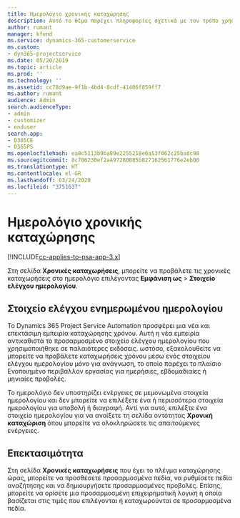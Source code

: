 ```yaml
---
title: Ημερολόγιο χρονικής καταχώρησης
description: Αυτό το θέμα παρέχει πληροφορίες σχετικά με τον τρόπο χρήσης του ημερολογίου χρονικής καταχώρησης.
author: rumant
manager: kfend
ms.service: dynamics-365-customerservice
ms.custom:
- dyn365-projectservice
ms.date: 05/20/2019
ms.topic: article
ms.prod: ''
ms.technology: ''
ms.assetid: cc78d9ae-9f1b-4bd4-8cdf-41406f859ff7
ms.author: rumant
audience: Admin
search.audienceType:
- admin
- customizer
- enduser
search.app:
- D365CE
- D365PS
ms.openlocfilehash: ea8c5113b9ba89e2255218e6a53f062c25badc98
ms.sourcegitcommit: 8c786230ef2a497280885b827162561776e2eb00
ms.translationtype: HT
ms.contentlocale: el-GR
ms.lasthandoff: 03/24/2020
ms.locfileid: "3751637"
---
```

# <a name="time-entry-calendar"></a>Ημερολόγιο χρονικής καταχώρησης

[!INCLUDE[cc-applies-to-psa-app-3.x](../includes/cc-applies-to-psa-app-3x.md)]

Στη σελίδα **Χρονικές καταχωρήσεις**, μπορείτε να προβάλετε τις χρονικές καταχωρήσεις στο ημερολόγιο επιλέγοντας **Εμφάνιση ως** \> **Στοιχείο ελέγχου ημερολογίου**.

## <a name="updated-calendar-control"></a>Στοιχείο ελέγχου ενημερωμένου ημερολογίου

Το Dynamics 365 Project Service Automation προσφέρει μια νέα και επεκτάσιμη εμπειρία καταχώρησης χρόνου. Αυτή η νέα εμπειρία αντικαθιστά το προσαρμοσμένο στοιχείο ελέγχου ημερολογίου που χρησιμοποιήθηκε σε παλαιότερες εκδόσεις. ωστόσο, εξακολουθείτε να μπορείτε να προβάλετε καταχωρήσεις χρόνου μέσω ενός στοιχείου ελέγχου ημερολογίου μόνο για ανάγνωση, το οποίο παρέχει το πλαίσιο Ενοποιημένο περιβάλλον εργασίας για ημερήσιες, εβδομαδιαίες ή μηνιαίες προβολές.

Το ημερολόγιο δεν υποστηρίζει ενέργειες σε μεμονωμένα στοιχεία ημερολογίου και δεν μπορείτε να επιλέξετε ένα ή περισσότερα στοιχεία ημερολογίου για υποβολή ή διαγραφή. Αντί για αυτό, επιλέξτε ένα στοιχείο ημερολογίου για να ανοίξετε τη σελίδα οντότητας **Χρονική καταχώριση** όπου μπορείτε να ολοκληρώσετε τις απαιτούμενες ενέργειες.

## <a name="extensibility"></a>Επεκτασιμότητα

Στη σελίδα **Χρονικές καταχωρήσεις** που έχει το πλέγμα καταχώρησης ώρας, μπορείτε να προσθέσετε προσαρμοσμένα πεδία, να ρυθμίσετε πεδία αναζήτησης και να δημιουργήσετε προσαρμοσμένες προβολές. Επίσης, μπορείτε να ορίσετε μια προσαρμοσμένη επιχειρηματική λογική η οποία βασίζεται στις τιμές που επιλέγονται ή καταχωρούνται σε προσαρμοσμένα πεδία.

